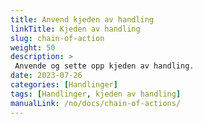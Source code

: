 ```yaml
---
title: Anvend kjeden av handling
linkTitle: Kjeden av handling
slug: chain-of-action
weight: 50
description: >
 Anvende og sette opp kjeden av handling.
date: 2023-07-26
categories: [Handlinger]
tags: [Handlinger, kjeden av handling]
manualLink: /no/docs/chain-of-actions/
---
```

<script>
  window.location.href = "/no/docs/chain-of-actions/";
</script>

